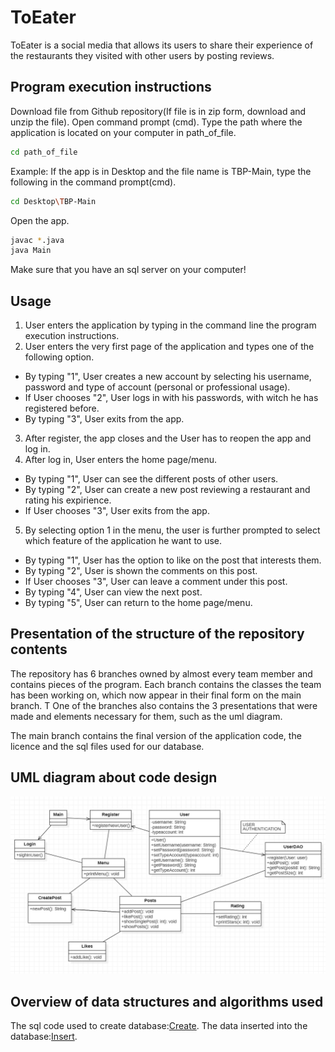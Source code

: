 # ToEater
ToEater is a social media that allows its users to share their experience of the restaurants they visited with other users by posting reviews.

## Program execution instructions
Download file from Github repository(If file is in zip form, download and unzip the file).
Open command prompt (cmd).
Type the path where the application is located on your computer in path_of_file.
```bash
cd path_of_file
```
Example: If the app is in Desktop and the file name is TBP-Main, type the following in the command prompt(cmd).
```bash
cd Desktop\TBP-Main
```
Open the app.
```bash
javac *.java
java Main
```
Make sure that you have an sql server on your computer!
## Usage
1. User enters the application by typing in the command line the program execution instructions.
2. User enters the very first page of the application and types one of the following option.
 - By typing "1", User creates a new account by selecting his username, password and type of account (personal or professional usage). 
 - If User chooses "2", User logs in with his passwords, with witch he has registered before.
 - By typing "3", User exits from the app.
3. After register, the app closes and the User has to reopen the app and log in. 
4. After log in, User enters the home page/menu.
 - By typing "1", User can see the different posts of other users. 
 - By typing "2", User can create a new post reviewing a restaurant and rating his expirience.
 - If User chooses "3", User exits from the app.
5. By selecting option 1 in the menu, the user is further prompted to select which feature of the application he want to use.
 - By typing "1", User has the option to like on the post that interests them.
 - By typing "2", User is shown the comments on this post.
 - If User chooses "3", User can leave a comment under this post.
 - By typing "4", User can view the next post.
 - By typing "5", User can return to the home page/menu.

## Presentation of the structure of the repository contents
The repository has 6 branches owned by almost every team member and contains pieces of the program.
Εach branch contains the classes the team has been working on, which now appear in their final form on the main branch. T
One of the branches also contains the 3 presentations that were made and elements necessary for them, such as the uml diagram. 

The main branch contains the final version of the application code, the licence and the sql files used for our database.

## UML diagram about code design
![UML diagram](https://github.com/gsklavounakos/TBP/blob/9aa58a42b124e2a84df1727f6d428d47b71a84d8/2022-12-13%20(6).png)

## Overview of data structures and algorithms used
The sql code used to create database:[Create](https://github.com/gsklavounakos/TBP/blob/903c19e611e77b42294f5f4f737fcacb9cfc0489/ergasia%20prog.sql).
The data inserted into the database:[Insert](https://github.com/gsklavounakos/TBP/blob/98af2a3efbf2dff37056fc51cbe67f46ddd1432e/Insert.sql).
